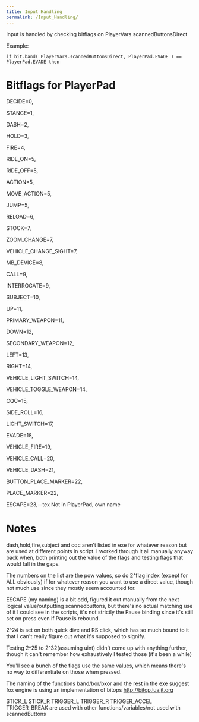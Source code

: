 ```yaml
---
title: Input Handling
permalink: /Input_Handling/
---
```


Input is handled by checking bitflags on PlayerVars.scannedButtonsDirect

Example:

`if bit.band( PlayerVars.scannedButtonsDirect, PlayerPad.EVADE ) ==
PlayerPad.EVADE then`

# Bitflags for PlayerPad

DECIDE=0,

STANCE=1,

DASH=2,

HOLD=3,

FIRE=4,

RIDE_ON=5,

RIDE_OFF=5,

ACTION=5,

MOVE_ACTION=5,

JUMP=5,

RELOAD=6,

STOCK=7,

ZOOM_CHANGE=7,

VEHICLE_CHANGE_SIGHT=7,

MB_DEVICE=8,

CALL=9,

INTERROGATE=9,

SUBJECT=10,

UP=11,

PRIMARY_WEAPON=11,

DOWN=12,

SECONDARY_WEAPON=12,

LEFT=13,

RIGHT=14,

VEHICLE_LIGHT_SWITCH=14,

VEHICLE_TOGGLE_WEAPON=14,

CQC=15,

SIDE_ROLL=16,

LIGHT_SWITCH=17,

EVADE=18,

VEHICLE_FIRE=19,

VEHICLE_CALL=20,

VEHICLE_DASH=21,

BUTTON_PLACE_MARKER=22,

PLACE_MARKER=22,

ESCAPE=23,--tex Not in PlayerPad, own name

# Notes

dash,hold,fire,subject and cqc aren't listed in exe for whatever reason
but are used at different points in script. I worked through it all
manually anyway back when, both printing out the value of the flags and
testing flags that would fall in the gaps.

The numbers on the list are the pow values, so do 2^flag index (except
for ALL obviously) if for whatever reason you want to use a direct
value, though not much use since they mostly seem accounted for.

ESCAPE (my naming) is a bit odd, figured it out manually from the next
logical value/outputting scannedbuttons, but there's no actual matching
use of it I could see in the scripts, it's not strictly the Pause
binding since it's still set on press even if Pause is rebound.

2^24 is set on both quick dive and RS click, which has so much bound to
it that I can't really figure out what it's supposed to signify.

Testing 2^25 to 2^32(assuming uint) didn't come up with anything
further, though it can't remember how exhaustively I tested those (it's
been a while)

You'll see a bunch of the flags use the same values, which means there's
no way to differentiate on those when pressed.

The naming of the functions band/bor/bxor and the rest in the exe
suggest fox engine is using an implementation of bitops
http://bitop.luajit.org

STICK_L STICK_R TRIGGER_L TRIGGER_R TRIGGER_ACCEL TRIGGER_BREAK
are used with other functions/variables/not used with scannedButtons